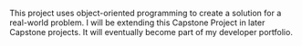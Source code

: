 This project uses object-oriented programming to create a solution for a real-world problem. 
I will be extending this Capstone Project in later Capstone projects. 
It will eventually become part of my developer portfolio.
